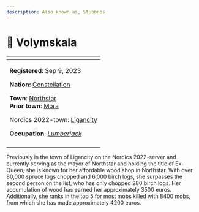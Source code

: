 ```yaml
---
description: Also known as, Stubbnos
---
```


# 👤 Volymskala

<table data-view="cards"><thead><tr><th></th></tr></thead><tbody><tr><td><p><strong>Registered:</strong> Sep 9, 2023</p><p><strong>Nation:</strong> <a href="../nations/present-nations/constellation.md">Constellation</a></p><p><strong>Town</strong>: <a href="../towns/sweden-region/northstar/">Northstar</a><br><strong>Prior town</strong>: <a href="../towns/sweden-region/mora.md">Mora</a></p><p>Nordics 2022-town: <a href="../../../server-dates/the-2022-nordics-server/ligancity.md">Ligancity</a></p><p><strong>Occupation</strong>: <a href="broken-reference"><em>Lumberjack</em></a></p></td></tr><tr><td><img src="../../../.gitbook/assets/Volymskala-skin.png" alt=""></td></tr></tbody></table>

Previously in the town of Ligancity on the Nordics 2022-server and currently serving as the mayor of Northstar and holding the title of Ex-Queen, she is known for her affordable wood shop in Northstar. With over 80,000 spruce logs chopped and 6,000 birch logs, she surpasses the second person on the list, who has only chopped 280 birch logs. Her accumulation of wood has earned her approximately 3500 euros. Additionally, she ranks in the top 5 for most mobs killed with 8400 mobs, from which she has made approximately 4200 euros.
